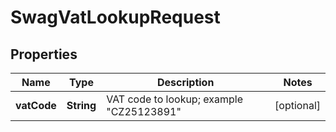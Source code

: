 
# SwagVatLookupRequest

## Properties
Name | Type | Description | Notes
------------ | ------------- | ------------- | -------------
**vatCode** | **String** | VAT code to lookup; example &quot;CZ25123891&quot; |  [optional]



